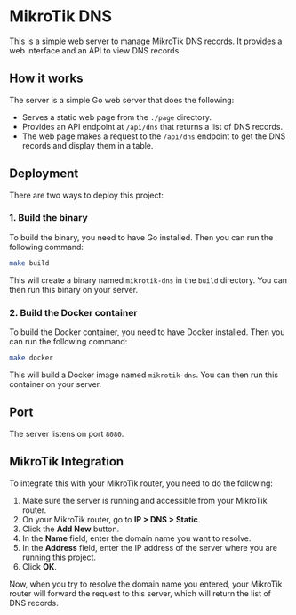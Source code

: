 # MikroTik DNS

This is a simple web server to manage MikroTik DNS records. It provides a web interface and an API to view DNS records.

## How it works

The server is a simple Go web server that does the following:

*   Serves a static web page from the `./page` directory.
*   Provides an API endpoint at `/api/dns` that returns a list of DNS records.
*   The web page makes a request to the `/api/dns` endpoint to get the DNS records and display them in a table.

## Deployment

There are two ways to deploy this project:

### 1. Build the binary

To build the binary, you need to have Go installed. Then you can run the following command:

```bash
make build
```

This will create a binary named `mikrotik-dns` in the `build` directory. You can then run this binary on your server.

### 2. Build the Docker container

To build the Docker container, you need to have Docker installed. Then you can run the following command:

```bash
make docker
```

This will build a Docker image named `mikrotik-dns`. You can then run this container on your server.

## Port

The server listens on port `8080`.

## MikroTik Integration

To integrate this with your MikroTik router, you need to do the following:

1.  Make sure the server is running and accessible from your MikroTik router.
2.  On your MikroTik router, go to **IP > DNS > Static**.
3.  Click the **Add New** button.
4.  In the **Name** field, enter the domain name you want to resolve.
5.  In the **Address** field, enter the IP address of the server where you are running this project.
6.  Click **OK**.

Now, when you try to resolve the domain name you entered, your MikroTik router will forward the request to this server, which will return the list of DNS records.
